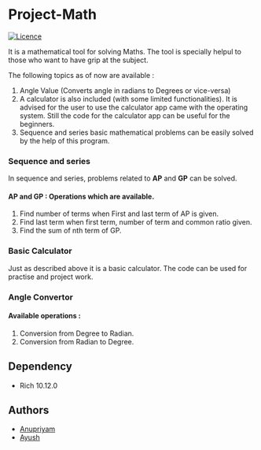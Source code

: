 
# Project-Math

[![Licence](https://img.shields.io/github/license/Ayush-Singh-Code/Project-Math?style=plastic)](https://github.com/Ayush-Singh-Code/Project-Math/blob/main/LICENSE)

It is a mathematical tool for solving Maths. The tool is specially helpul to those who want to have grip at the subject.

The following topics as of now are available :

1) Angle Value (Converts angle in radians to Degrees or vice-versa)
2) A calculator is also included (with some limited functionalities). It is advised for the user to use the calculator app came with the operating system. Still the code for the calculator app can be useful for the beginners.
3) Sequence and series basic mathematical problems can be easily solved by the help of this program.

### Sequence and series
In sequence and series, problems related to **AP** and **GP** can be solved.
 #### AP and GP : Operations which are available.
 1) Find number of terms when First and last term of AP is given.
 2) Find last term when first term, number of term and common ratio given.
 3) Find the sum of nth term of GP.

### Basic Calculator
Just as described above it is a basic calculator. The code can be used for practise and project work.

### Angle Convertor
 #### Available operations :
 1) Conversion from Degree to Radian.
 2) Conversion from Radian to Degree.

## Dependency
- Rich 10.12.0

## Authors

- [Anupriyam](https://www.github.com/Anupriyam-FOSD)
- [Ayush](https://www.github.com/Ayush-Singh-Code)


  

